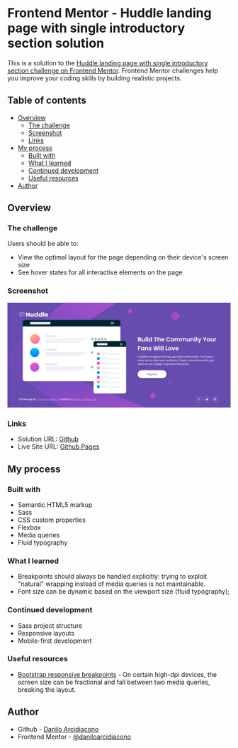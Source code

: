 # Frontend Mentor - Huddle landing page with single introductory section solution

This is a solution to the [Huddle landing page with single introductory section challenge on Frontend Mentor](https://www.frontendmentor.io/challenges/huddle-landing-page-with-a-single-introductory-section-B_2Wvxgi0). Frontend Mentor challenges help you improve your coding skills by building realistic projects. 

## Table of contents

- [Overview](#overview)
  - [The challenge](#the-challenge)
  - [Screenshot](#screenshot)
  - [Links](#links)
- [My process](#my-process)
  - [Built with](#built-with)
  - [What I learned](#what-i-learned)
  - [Continued development](#continued-development)
  - [Useful resources](#useful-resources)
- [Author](#author)

## Overview

### The challenge

Users should be able to:

- View the optimal layout for the page depending on their device's screen size
- See hover states for all interactive elements on the page

### Screenshot

![Desktop layout](./images/screenshot-desktop.png)

### Links

- Solution URL: [Github](https://github.com/daniloarcidiacono/frontendmentor-huddlelanding)
- Live Site URL: [Github Pages](https://daniloarcidiacono.github.io/frontendmentor-huddlelanding/)

## My process

### Built with

- Semantic HTML5 markup
- Sass
- CSS custom properties
- Flexbox
- Media queries
- Fluid typography

### What I learned

- Breakpoints should always be handled explicitly: trying to exploit "natural" wrapping instead of media queries is not maintainable.
- Font size can be dynamic based on the viewport size (fluid typography);

### Continued development

- Sass project structure
- Responsive layouts
- Mobile-first development

### Useful resources

- [Bootstrap responsive breakpoints](https://getbootstrap.com/docs/4.0/layout/overview/#responsive-breakpoints) - On certain high-dpi devices, the screen size can be fractional and fall between two media queries, breaking the layout.

## Author

- Github - [Danilo Arcidiacono](https://github.com/daniloarcidiacono)
- Frontend Mentor - [@daniloarcidiacono](https://www.frontendmentor.io/profile/daniloarcidiacono)
